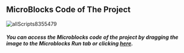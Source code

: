 ## MicroBlocks Code of The Project

![allScripts8355479](https://github.com/Robotistan/PicoBricks/assets/112697142/8b0160c6-9f9c-47f4-9dd3-394312ba8f3a)


##### You can access the Microblocks code of the project by dragging the image to the Microblocks Run tab or clicking [here](https://microblocks.fun/run/microblocks.html#scripts=GP%20Scripts%0Adepends%20%27Distance%27%20%27Servo%27%0A%0Ascript%20386%2070%20%7B%0AwhenStarted%0AsetServoAngle%2021%2035%0Aforever%20%7B%0A%20%20sayIt%20%28%27distance%20%28cm%29%27%2015%2014%29%0A%7D%0A%7D%0A%0Ascript%20762%20114%20%7B%0AwhenCondition%20%28%28%27distance%20%28cm%29%27%2015%2014%29%20%3C%208%29%0AservoValue%20%3D%2035%0ArepeatUntil%20%28-45%20%3E%20servoValue%29%20%7B%0A%20%20servoValue%20%2B%3D%20-1%0A%20%20setServoAngle%2021%20servoValue%0A%20%20waitMillis%2020%0A%7D%0AwaitMillis%202000%0ArepeatUntil%20%28servoValue%20%3E%2035%29%20%7B%0A%20%20servoValue%20%2B%3D%201%0A%20%20setServoAngle%2021%20servoValue%0A%20%20waitMillis%2020%0A%7D%0A%7D%0A%0A "here").
